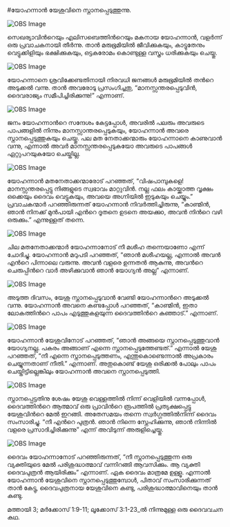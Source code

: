 #യോഹന്നാന്‍ യേശുവിനെ സ്നാനപ്പെടുത്തുന്നു.

![OBS Image](https://cdn.door43.org/obs/jpg/360px/obs-en-24-01.jpg)

സെഖര്യാവിന്‍റെയും എലിസബെത്തിന്‍റെയും മകനായ യോഹന്നാന്‍, വളര്‍ന്ന് ഒരു പ്രവാചകനായി തീര്‍ന്നു. താന്‍ മരുഭൂമിയില്‍ ജീവിക്കുകയും, കാട്ടുതേനും വെട്ടുക്കിളിയും ഭക്ഷിക്കുകയും, ഒട്ടകരോമം കൊണ്ടുള്ള വസ്ത്രം ധരിക്കുകയും ചെയ്തു. 

![OBS Image](https://cdn.door43.org/obs/jpg/360px/obs-en-24-02.jpg)

യോഹന്നാനെ ശ്രവിക്കേണ്ടതിനായി നിരവധി ജനങ്ങള്‍ മരുഭൂമിയില്‍ തന്‍റെ അടുക്കല്‍ വന്നു. താന്‍ അവരോടു പ്രസംഗിച്ചതു, “മാനസ്സന്തരപ്പെടുവിന്‍, ദൈവരാജ്യം സമീപിച്ചിരിക്കുന്നു!” എന്നാണ്. 

![OBS Image](https://cdn.door43.org/obs/jpg/360px/obs-en-24-03.jpg)

ജനം യോഹന്നാന്‍റെ സന്ദേശം കേട്ടപ്പോള്‍, അവരില്‍ പലരും അവരുടെ പാപങ്ങളില്‍ നിന്നും മാനസ്സാന്തരപ്പെടുകയും, യോഹന്നാന്‍ അവരെ സ്നാനപ്പെടുത്തുകയും ചെയ്തു. പല മത നേതാക്കന്മാരും യോഹന്നാനെ കാണുവാന്‍ വന്നു, എന്നാല്‍ അവര്‍ മാനസ്സന്തരപ്പെടുകയോ അവരുടെ പാപങ്ങള്‍ ഏറ്റുപറയുകയോ ചെയ്തില്ല.

![OBS Image](https://cdn.door43.org/obs/jpg/360px/obs-en-24-04.jpg)

യോഹന്നാന്‍ മതനേതാക്കന്മാരോട് പറഞ്ഞത്, “വിഷപാമ്പുകളെ! മാനസ്സന്തരപ്പെട്ടു നിങ്ങളുടെ സ്വഭാവം മാറ്റുവിന്‍. നല്ല ഫലം കായ്ക്കാത്ത വൃക്ഷം ഒക്കെയും ദൈവം വെട്ടുകയും, അവയെ അഗ്നിയില്‍ ഇടുകയും ചെയ്യും.” പ്രവാചകന്മാര്‍ പറഞ്ഞിരുന്നത് യോഹന്നാന്‍ നിവര്‍ത്തിച്ചിരുന്നു, “കാണ്മിന്‍, ഞാന്‍ നിനക്ക് മുന്‍പായി എന്‍റെ ദൂതനെ ഉടനെ അയക്കുo, അവന്‍ നിന്‍റെ വഴി ഒരുക്കും.” എന്നുള്ളത് തന്നെ.

![OBS Image](https://cdn.door43.org/obs/jpg/360px/obs-en-24-05.jpg)

ചില മതനേതാക്കന്മാര്‍ യോഹന്നാനോട് നീ മശീഹ തന്നെയാണോ എന്ന് ചോദിച്ചു. യോഹന്നാന്‍ മറുപടി പറഞ്ഞത്, “ഞാന്‍ മശീഹയല്ല, എന്നാല്‍ അവന്‍ എന്‍റെ പിന്നാലെ വരുന്നു. അവന്‍ വളരെ ഉന്നതന്‍ ആകുന്നു, അവന്‍റെ ചെരുപ്പിന്‍റെ വാര്‍ അഴിക്കുവാന്‍ ഞാന്‍ യോഗ്യന്‍ അല്ല” എന്നാണ്.

![OBS Image](https://cdn.door43.org/obs/jpg/360px/obs-en-24-06.jpg)

അടുത്ത ദിവസം, യേശു സ്നാനപ്പെടുവാന്‍ വേണ്ടി യോഹന്നാന്‍റെ അടുക്കല്‍ വന്നു. യോഹന്നാന്‍ അവനെ കണ്ടപ്പോള്‍ പറഞ്ഞത്, “കാണ്മിന്‍, ഇതാ ലോകത്തിന്‍റെ പാപം എടുത്തുകളയുന്ന ദൈവത്തിന്‍റെ കുഞ്ഞാട്.” എന്നാണ്.

![OBS Image](https://cdn.door43.org/obs/jpg/360px/obs-en-24-07.jpg)

യോഹന്നാന്‍ യേശുവിനോട് പറഞ്ഞത്, “ഞാന്‍ അങ്ങയെ സ്നാനപ്പെടുത്തുവാന്‍ യോഗ്യനല്ല. പകരം അങ്ങാണ് എന്നെ സ്നാനപ്പെടുത്തേണ്ടത്.” എന്നാല്‍ യേശു പറഞ്ഞത്, “നീ എന്നെ സ്നാനപ്പെടുത്തണം, എന്തുകൊണ്ടെന്നാല്‍ അപ്രകാരം ചെയ്യുന്നതാണ് നീതി.” എന്നാണ്. അതുകൊണ്ട് യേശു ഒരിക്കല്‍ പോലും പാപം ചെയ്തിട്ടില്ലെങ്കിലും യോഹന്നാന്‍ അവനെ സ്നാനപ്പെടുത്തി.  

![OBS Image](https://cdn.door43.org/obs/jpg/360px/obs-en-24-08.jpg)

സ്നാനപ്പെട്ടതിനു ശേഷം യേശു വെള്ളത്തില്‍ നിന്ന് വെളിയില്‍ വന്നപ്പോള്‍, ദൈവത്തിന്‍റെ ആത്മാവ് ഒരു പ്രാവിന്‍റെ രൂപത്തില്‍ പ്രത്യക്ഷപ്പെട്ടു യേശുവിന്‍റെ മേല്‍ ഇറങ്ങി. അതേസമയം തന്നെ സ്വര്‍ഗ്ഗത്തില്‍നിന്ന് ദൈവം സംസാരിച്ചു. “നീ എന്‍റെ  പുത്രന്‍. ഞാന്‍ നിന്നെ സ്നേഹിക്കുന്നു, ഞാന്‍ നിന്നില്‍ വളരെ പ്രസാദിച്ചിരിക്കുന്നു” എന്ന് അവിടുന്ന് അരുളിച്ചെയ്തു.

![OBS Image](https://cdn.door43.org/obs/jpg/360px/obs-en-24-09.jpg)

ദൈവം യോഹന്നാനോട് പറഞ്ഞിരുന്നത്, “നീ സ്നാനപ്പെടുത്തുന്ന ഒരു വ്യക്തിയുടെ മേല്‍ പരിശുദ്ധാത്മാവ് വന്നിറങ്ങി ആവസിക്കും. ആ വ്യക്തി ദൈവപുത്രന്‍ ആയിരിക്കും” എന്നാണ്. ഏക ദൈവം മാത്രമേ ഉള്ളൂ. എന്നാല്‍ യോഹന്നാന്‍ യേശുവിനെ സ്നാനപ്പെടുത്തുമ്പോള്‍, പിതാവ് സംസാരിക്കുന്നത് താന്‍ കേട്ടു, ദൈവപുത്രനായ യേശുവിനെ കണ്ടു, പരിശുദ്ധാത്മാവിനെയും താന്‍ കണ്ടു.  

മത്തായി 3; മര്‍ക്കോസ് 1:9-11; ലൂക്കോസ് 3:1-23_ല്‍ നിന്നുമുള്ള ഒരു ദൈവവചന കഥ.

